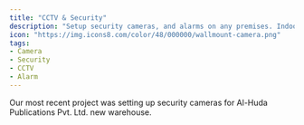 ```yaml
---
title: "CCTV & Security"
description: "Setup security cameras, and alarms on any premises. Indoors and outdoors."
icon: "https://img.icons8.com/color/48/000000/wallmount-camera.png"
tags:
- Camera
- Security
- CCTV
- Alarm
---
```


Our most recent project was setting up security cameras for Al-Huda Publications Pvt. Ltd. new warehouse.